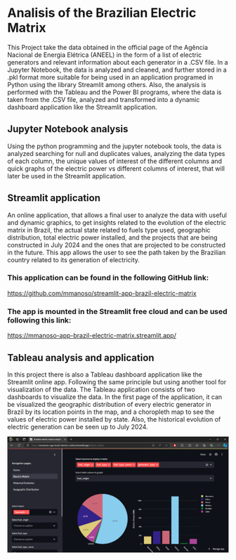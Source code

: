 # Analisis of the Brazilian Electric Matrix

This Project take the data obtained in the official page of the Agência Nacional de Energia Elétrica (ANEEL) in the form of a list of electric generators and relevant information about each generator in a .CSV file. In a Jupyter Notebook, the data is analyzed and cleaned, and further stored in a .pkl format more suitable for being used in an application programed in Python using the library Streamlit among others.
Also, the analysis is performed with the Tableau and the Power BI programs, where the data is taken from the .CSV file, analyzed and transformed into a dynamic dashboard application like the Streamlit application.

## Jupyter Notebook analysis

Using the python programming and the jupyter notebook tools, the data is analyzed searching for null and duplicates values, analyzing the data types of each column, the unique values of interest of the different columns and quick graphs of the electric power vs different columns of interest, that will later be used in the Streamlit application.

## Streamlit application

An online application, that allows a final user to analyze the data with useful and dynamic graphics, to get insights related to the evolution of the electric matrix in Brazil, the actual state related to fuels type used, geographic distribution, total electric power installed, and the projects that are being constructed in July 2024 and the ones that are projected to be constructed in the future. This app allows the user to see the path taken by the Brazilian country related to its generation of electricity.

### This application can be found in the following GitHub link:

https://github.com/mmanoso/streamlit-app-brazil-electric-matrix

### The app is mounted in the Streamlit free cloud and can be used following this link:

https://mmanoso-app-brazil-electric-matrix.streamlit.app/

## Tableau analysis and application

In this project there is also a Tableau dashboard application like the Streamlit online app. Following the same principle but using another tool for visualization of the data.
The Tableau application consists of two dashboards to visualize the data. In the first page of the application, it can be visualized the geographic distribution of every electric generator in Brazil by its location points in the map, and a choropleth map to see the values of electric power installed by state. Also, the historical evolution of electric generation can be seen up to July 2024.

![alt text](reports/figures/streamlit-app-electric-matrix-page.png)
